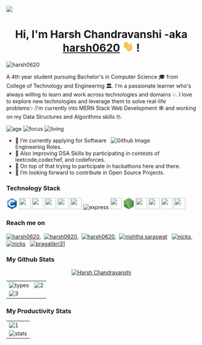 ![](https://raw.githubusercontent.com/halfrost/halfrost/master/icons/header_.png)

<h1 align="center"> Hi, I'm Harsh Chandravanshi -aka <span><a href="https://harsh0620.github.io/Harsh.codes">harsh0620</a></span> <img src="https://raw.githubusercontent.com/ABSphreak/ABSphreak/master/gifs/Hi.gif" width="30px"> ! </h1>
<p align="left"> <img src="https://komarev.com/ghpvc/?username=harsh0620&label=Profile%20views&color=0e75b6&style=flat" alt="harsh0620" /> </p>
  
A 4th year student pursuing Bachelor's in Computer Science 🎓 from College of Technology and Engineering 🏛. I'm a passionate learner who's always willing to learn and work across technologies and domains 💡. I love to explore new technologies and leverage them to solve real-life problems✨.I'm currently into MERN Stack Web Development 🕸️ and working on my Data Structures and Algorithms skills 🤓.


![age](https://img.shields.io/badge/age-21-blue)   ![focus](https://img.shields.io/badge/focus-FullStack-brightgreen)   ![living](https://img.shields.io/badge/living-Udaipur-3c9)

<img width="45%" align="right" alt="Github Image" src="https://raw.githubusercontent.com/onimur/.github/master/.resources/git-header.svg" />

- 🌱 I’m currently applying for Software Engineering Roles.
- 🌱 Also improving DSA Skills by participating in contests of leetcode,codechef, and codeforces.
- 🌱 On top of that trying to participate in hackathons here and there.
- 👯 I’m looking forward to contribute in Open Source Projects.

### Technology Stack
<img src="https://raw.githubusercontent.com/devicons/devicon/master/icons/c/c-original.svg" height="30" width="30"> <img src="https://github.com/Subhampreet/Subhampreet/blob/master/logos/c++.png?raw=true" height="30" width="30"> <img src="https://github.com/Subhampreet/Subhampreet/blob/master/logos/JS.png?raw=true" height="30" width="30"> <img src="https://github.com/Subhampreet/Subhampreet/blob/master/logos/css.png?raw=true" height="30" width="30"> <img src="https://github.com/Subhampreet/Subhampreet/blob/master/logos/html.png?raw=true" height="30" width="30"> <img src="https://www.vectorlogo.zone/logos/mongodb/mongodb-icon.svg" height="30" width="30"> <img src="https://www.vectorlogo.zone/logos/expressjs/expressjs-icon.svg" alt="express" width="30"> <img src="https://www.vectorlogo.zone/logos/reactjs/reactjs-icon.svg" height="30" width="30"> <img src="https://raw.githubusercontent.com/github/explore/80688e429a7d4ef2fca1e82350fe8e3517d3494d/topics/nodejs/nodejs.png" alt="nodejs" width="30" height="30"/> <img src="https://www.vectorlogo.zone/logos/firebase/firebase-icon.svg" height="30" width="30"> <img src="https://www.vectorlogo.zone/logos/sqlite/sqlite-icon.svg" height="30" width="30"> <img src="https://github.com/Subhampreet/Subhampreet/blob/master/logos/git.png?raw=true" height="30" width="30"> <img src="https://github.com/Subhampreet/Subhampreet/blob/master/logos/vs.png?raw=true" height="30" width="30">

### Reach me on

<p align="left">
<a href="https://www.linkedin.com/in/harsh-chandravanshi-74571b172/" target="blank"> 
<img align="center" src="https://raw.githubusercontent.com/rahuldkjain/github-profile-readme-generator/master/src/images/icons/Social/linked-in-alt.svg" alt="harsh0620" height="30" width="30" /> 
</a>
&nbsp;
<a href="https://instagram.com/harshchandravanshi" target="blank"> 
<img align="center" src="https://www.vectorlogo.zone/logos/instagram/instagram-icon.svg" alt="harsh0620" height="30" width="30" /> </a>
&nbsp;
<a href="https://instagram.com/harshchandravanshi" target="blank"> 
<img align="center" src="https://www.vectorlogo.zone/logos/twitter/twitter-icon.svg" alt="harsh0620" height="30" width="30" /> </a>
&nbsp;
<a href="https://leetcode.com/harsh0111chandravanshi/" target="blank"><img align="center" src="https://raw.githubusercontent.com/rahuldkjain/github-profile-readme-generator/master/src/images/icons/Social/leet-code.svg" alt="nishtha saraswat" height="30" width="30" /></a>
&nbsp;
<a href="https://auth.geeksforgeeks.org/user/harsh0111chandravanshi/" target="blank"><img align="center" src="https://raw.githubusercontent.com/rahuldkjain/github-profile-readme-generator/master/src/images/icons/Social/geeks-for-geeks.svg" alt="nicks" height="30" width="30" /> </a>
&nbsp;
<a href="https://www.codechef.com/users/hash0111" target="blank"><img align="center" src="https://cdn.jsdelivr.net/npm/simple-icons@3.1.0/icons/codechef.svg" alt="nicks" height="30" width="30" /></a>
&nbsp;
<a href="https://www.hackerrank.com/harsh0111chandr1" target="blank"><img align="center" src="https://raw.githubusercontent.com/rahuldkjain/github-profile-readme-generator/master/src/images/icons/Social/hackerrank.svg" alt="pragatikri31" height="50" width="60" /></a>
</p>

### My Github Stats

<p align="center"><a href="https://github.com/ryo-ma/github-profile-trophy"><img src="https://github-profile-trophy.vercel.app/?username=harsh0620&theme=dracula&row=2&column=3" alt="Harsh Chandravanshi" /></a></p>

<table>
  <tr>
    <td><img src="https://github-readme-stats.vercel.app/api?username=harsh0620&show_icons=true&theme=dark"  display=block width=100% height=auto  alt="types" /></td>
    <td><img src="https://github-readme-streak-stats.herokuapp.com/?user=harsh0620&theme=dark"  display=block width=100% height=auto  alt="2" ></td>
   </tr> 
   <tr>
      <td><img src="https://github-readme-stats.vercel.app/api/top-langs/?username=harsh0620&layout=compact&theme=dark"  display=block width=100% height=auto alt="3" ></td>
  </tr>
</table

</br>

### My Productivity Stats

<table>
  <tr>
    <td>
    <img src="https://github-profile-summary-cards.vercel.app/api/cards/profile-details?username=harsh0620&theme=nord_dark"  display=block width=100% height=auto  alt="1" >
    </td>
   </tr> 
   <tr>
      <td> <img src="https://activity-graph.herokuapp.com/graph?username=harsh0620&theme=react" alt="stats" display=block width=100% height=auto/></td>
  </td>
  </tr>
</table>

</br>
